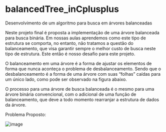 # balancedTree_inCplusplus

Desenvolvimento de um algoritmo para busca em árvores balanceadas

Neste projeto final é proposta a implementação de uma árvore balanceada para busca binária. Em nossas aulas aprendemos como este tipo de estrutura se comporta, no entanto, não tratamos a questão do balanceamento, que visa garantir sempre o melhor custo de busca neste tipo de estrutura. Este então é nosso desafio para este projeto.

O balanceamento em uma árvore é a forma de ajustar os elementos de forma que nunca aconteça o problema de desbalanceamento. Sendo que o desbalanceamento é a forma de uma árvore com suas “folhas” caídas para um único lado, como pode ser observado na figura abaixo.

O processo para uma árvore de busca balanceada é o mesmo para uma árvore binária convencional, com o adicional de uma função de balanceamento, que deve a todo momento rearranjar a estrutura de dados da árvore.

Problema Proposto:

![image](https://github.com/brmarques/balancedTree_inCplusplus/assets/4356150/f1d71fbd-44e1-49c9-aa2d-e8d624c00716)
